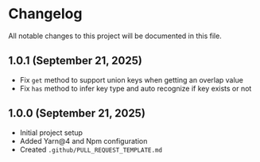 # Changelog

All notable changes to this project will be documented in this file.

## 1.0.1 (September 21, 2025)
- Fix `get` method to support union keys when getting an overlap value
- Fix `has` method to infer key type and auto recognize if key exists or not

## 1.0.0 (September 21, 2025)
- Initial project setup
- Added Yarn@4 and Npm configuration
- Created `.github/PULL_REQUEST_TEMPLATE.md`